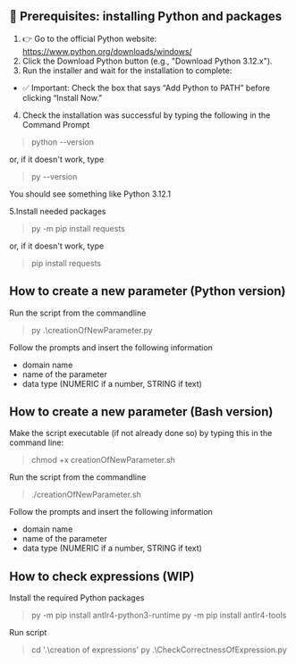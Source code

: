 🐍 Prerequisites: installing Python and packages
-------------

1. 👉 Go to the official Python website: https://www.python.org/downloads/windows/
2. Click the Download Python button (e.g., "Download Python 3.12.x").
3. Run the installer and wait for the installation to complete:
- ✅ Important: Check the box that says “Add Python to PATH” before clicking “Install Now.”
4. Check the installation was successful by typing the following in the Command Prompt
> python --version

or, if it doesn't work, type

> py --version

You should see something like Python 3.12.1

5.Install needed packages
> py -m pip install requests

or, if it doesn't work, type

> pip install requests



How to create a new parameter (Python version)
----------------------------

Run the script from the commandline
> py .\creationOfNewParameter.py

Follow the prompts and insert the following information
- domain name
- name of the parameter
- data type (NUMERIC if a number, STRING if text)


How to create a new parameter (Bash version)
----------------------------
Make the script executable (if not already done so) by typing this in the command line:
> chmod +x creationOfNewParameter.sh

Run the script from the commandline
> ./creationOfNewParameter.sh

Follow the prompts and insert the following information
- domain name
- name of the parameter
- data type (NUMERIC if a number, STRING if text)


How to check expressions (WIP)
-----------------------

Install the required Python packages
> py -m pip install antlr4-python3-runtime
> py -m pip install antlr4-tools

Run script
> cd '.\creation of expressions\'
> py .\CheckCorrectnessOfExpression.py